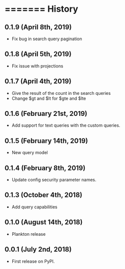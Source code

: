 =======
History
=======

0.1.9 (April 8th, 2019)
-----------------------
* Fix bug in search query pagination

0.1.8 (April 5th, 2019)
-----------------------
* Fix issue with projections

0.1.7 (April 4th, 2019)
-----------------------
* Give the result of the count in the search queries
* Change $gt and $lt for $gte and $lte

0.1.6 (February 21st, 2019)
---------------------------
* Add support for text queries with the custom queries.

0.1.5 (February 14th, 2019)
---------------------------
* New query model

0.1.4 (February 8th, 2019)
------------------
* Update config security parameter names.

0.1.3 (October 4th, 2018)
------------------
* Add query capabilities

0.1.0 (August 14th, 2018)
-------------------------
* Plankton release

0.0.1 (July 2nd, 2018)
------------------
* First release on PyPI.
